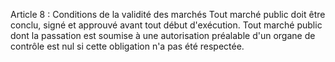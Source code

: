 Article 8 : Conditions de la validité des marchés
Tout marché public doit être conclu, signé et approuvé avant tout début
d'exécution.
Tout marché public dont la passation est soumise à une autorisation
préalable d'un organe de contrôle est nul si cette obligation n'a pas
été respectée.